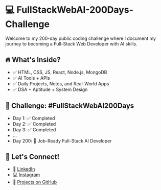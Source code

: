 # 💻 FullStackWebAI-200Days-Challenge

Welcome to my 200-day public coding challenge where I document my journey to becoming a Full-Stack Web Developer with AI skills.

## 🔥 What's Inside?
- ✅ HTML, CSS, JS, React, Node.js, MongoDB
- ✅ AI Tools + APIs
- ✅ Daily Projects, Notes, and Real-World Apps
- ✅ DSA + Aptitude + System Design

## 📆 Challenge: #FullStackWebAI200Days
- Day 1: ✅ Completed
- Day 2: ✅ Completed
- Day 3: ✅ Completed
- ...
- Day 200: 🚀 Job-Ready Full-Stack AI Developer

## 📲 Let's Connect!
- 🔗 [LinkedIn](https://www.linkedin.com/in/shahajahanway)
- 💻 [Instagram](https://www.instagram.com/shahajahan.devops)
- 📁 [Projects on GitHub](https://github.com/shahajahanway/FullStackWebAI-200Days-Challenge)
